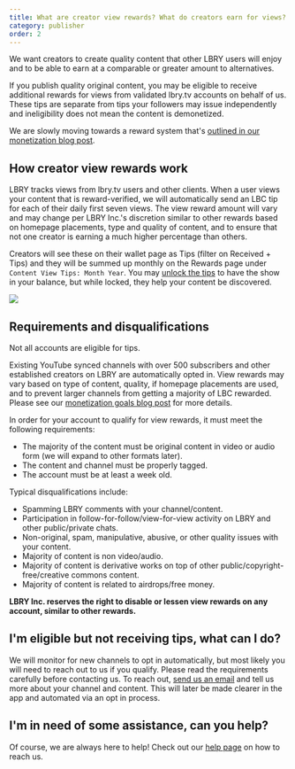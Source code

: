 ```yaml
---
title: What are creator view rewards? What do creators earn for views?
category: publisher
order: 2
---
```


We want creators to create quality content that other LBRY users will enjoy and to be able to earn at a comparable or greater amount to alternatives.

If you publish quality original content, you may be eligible to receive additional rewards for views from validated lbry.tv accounts on behalf of us. These tips are separate from tips your followers may issue independently and ineligibility does not mean the content is demonetized.

We are slowly moving towards a reward system that's [outlined in our monetization blog post](https://lbry.tv/@lbry:3f/monetizationtwopointoh:5).

## How creator view rewards work

LBRY tracks views from lbry.tv users and other clients. When a user views your content that is reward-verified, we will automatically send an LBC tip for each of their daily first seven views. The view reward amount will vary and may change per LBRY Inc.'s discretion similar to other rewards based on homepage placements, type and quality of content, and to ensure that not one creator is earning a much higher percentage than others.

Creators will see these on their wallet page as Tips (filter on Received + Tips) and they will be summed up monthly on the Rewards page under `Content View Tips: Month Year`. You may [unlock the tips](https://lbry.com/faq/tipping) to have the show in your balance, but while locked, they help your content be discovered.

![](https://thumbs.spee.ch/view/@thumbnails:4c/9decca5b3974f17a.jpeg)

## Requirements and disqualifications

Not all accounts are eligible for tips.

Existing YouTube synced channels with over 500 subscribers and other established creators on LBRY are automatically opted in. View rewards may vary based on type of content, quality, if homepage placements are used, and to prevent larger channels from getting a majority of LBC rewarded. Please see our [monetization goals blog post](https://lbry.tv/@lbry:3f/monetizationtwopointoh:5) for more details.

In order for your account to qualify for view rewards, it must meet the following requirements:

- The majority of the content must be original content in video or audio form (we will expand to other formats later).
- The content and channel must be properly tagged.
- The account must be at least a week old.

Typical disqualifications include:

- Spamming LBRY comments with your channel/content.
- Participation in follow-for-follow/view-for-view activity on LBRY and other public/private chats.
- Non-original, spam, manipulative, abusive, or other quality issues with your content.
- Majority of content is non video/audio.
- Majority of content is derivative works on top of other public/copyright-free/creative commons content.
- Majority of content is related to airdrops/free money.

**LBRY Inc. reserves the right to disable or lessen view rewards on any account, similar to other rewards.**

## I'm eligible but not receiving tips, what can I do?

We will monitor for new channels to opt in automatically, but most likely you will need to reach out to us if you qualify. Please read the requirements carefully before contacting us. To reach out, [send us an email](mailto:hello@lbry.com) and tell us more about your channel and content. This will later be made clearer in the app and automated via an opt in process.

## I'm in need of some assistance, can you help?

Of course, we are always here to help! Check out our [help page](/faq/support) on how to reach us.
